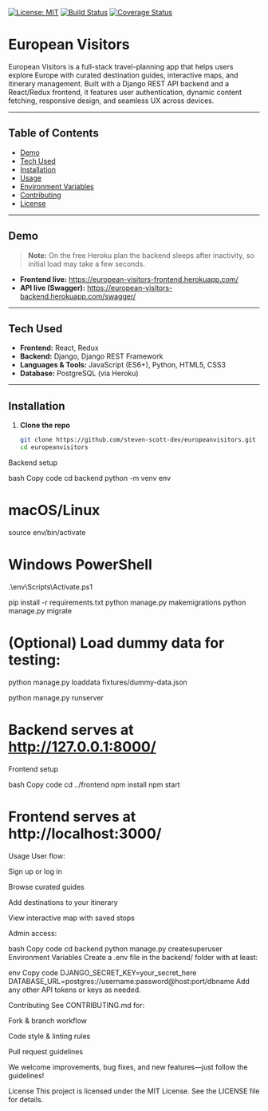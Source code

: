 [![License: MIT](https://img.shields.io/badge/License-MIT-blue.svg)](LICENSE)
[![Build Status](https://img.shields.io/github/actions/workflow/status/steven-scott-dev/europeanvisitors/ci.yml)](https://github.com/steven-scott-dev/europeanvisitors/actions)
[![Coverage Status](https://img.shields.io/codecov/c/github/steven-scott-dev/europeanvisitors)](https://codecov.io/gh/steven-scott-dev/europeanvisitors)

# European Visitors

European Visitors is a full-stack travel-planning app that helps users explore Europe with curated destination guides, interactive maps, and itinerary management. Built with a Django REST API backend and a React/Redux frontend, it features user authentication, dynamic content fetching, responsive design, and seamless UX across devices.

---

## Table of Contents

- [Demo](#demo)  
- [Tech Used](#tech-used)  
- [Installation](#installation)  
- [Usage](#usage)  
- [Environment Variables](#environment-variables)  
- [Contributing](#contributing)  
- [License](#license)  

---

## Demo

> **Note:** On the free Heroku plan the backend sleeps after inactivity, so initial load may take a few seconds.

- **Frontend live:** https://european-visitors-frontend.herokuapp.com/  
- **API live (Swagger):** https://european-visitors-backend.herokuapp.com/swagger/  

---

## Tech Used

- **Frontend:** React, Redux  
- **Backend:** Django, Django REST Framework  
- **Languages & Tools:** JavaScript (ES6+), Python, HTML5, CSS3  
- **Database:** PostgreSQL (via Heroku)  

---

## Installation

1. **Clone the repo**  
   ```bash
   git clone https://github.com/steven-scott-dev/europeanvisitors.git
   cd europeanvisitors
Backend setup

bash
Copy code
cd backend
python -m venv env
# macOS/Linux
source env/bin/activate
# Windows PowerShell
.\env\Scripts\Activate.ps1

pip install -r requirements.txt
python manage.py makemigrations
python manage.py migrate

# (Optional) Load dummy data for testing:
python manage.py loaddata fixtures/dummy-data.json

python manage.py runserver
# Backend serves at http://127.0.0.1:8000/
Frontend setup

bash
Copy code
cd ../frontend
npm install
npm start
# Frontend serves at http://localhost:3000/
Usage
User flow:

Sign up or log in

Browse curated guides

Add destinations to your itinerary

View interactive map with saved stops

Admin access:

bash
Copy code
cd backend
python manage.py createsuperuser
Environment Variables
Create a .env file in the backend/ folder with at least:

env
Copy code
DJANGO_SECRET_KEY=your_secret_here
DATABASE_URL=postgres://username:password@host:port/dbname
Add any other API tokens or keys as needed.

Contributing
See CONTRIBUTING.md for:

Fork & branch workflow

Code style & linting rules

Pull request guidelines

We welcome improvements, bug fixes, and new features—just follow the guidelines!

License
This project is licensed under the MIT License. See the LICENSE file for details.